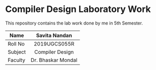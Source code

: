 # Compiler Design Laboratory Work
This repository contains the lab work done by me in 5th Semester.

| Name       | Savita Nandan  |
| ------------- |:-------------:| 
|  Roll No     | 2019UGCS055R |
| Subject      | Compiler Design| 
| Faculty | Dr. Bhaskar Mondal | 
